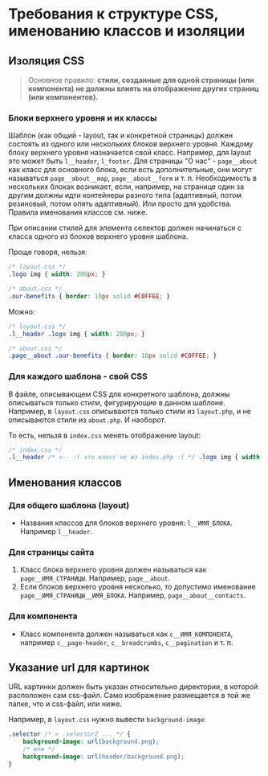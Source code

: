 # Требования к структуре CSS, именованию классов и изоляции

## Изоляция CSS

> Основное правило: **стили, созданные для одной страницы (или компонента) не должны
 влиять на отображение других страниц (или компонентов).** 

### Блоки верхнего уровня и их классы

Шаблон (как общий - layout, 
так и конкретной страницы) должен состоять
из одного или нескольких блоков верхнего уровня. Каждому блоку
верхнего уровня назначается свой класс. Например, для layout это
может быть `l__header`, `l_footer`. Для страницы "О нас" -  `page__about`
как класс для основного блока, если есть дополнительные, они могут
называться `page__about__map`, `page__about__form` и т. п. Необходимость
в нескольких блоках возникает, если, например, на странице один 
за другим должны идти контейнеры разного типа (адаптивный, 
потом резиновый, потом опять адаптивный). Или просто для удобства.
Правила именования классов см. ниже.

При описании стилей для элемента селектор должен начинаться с класса
одного из блоков верхнего уровня шаблона.

Проще говоря, нельзя:

```css
/* layout.css */
.logo img { width: 200px; }

/* about.css */
.our-benefits { border: 10px solid #C0FFEE; }
```

Можно:

```css
/* layout.css */
.l__header .logo img { width: 200px; }

/* about.css */
.page__about .our-benefits { border: 10px solid #C0FFEE; }
```

### Для каждого шаблона - свой CSS

В файле, описывающем CSS для конкретного шаблона, должны описываться
только стили, фигурирующие в данном шаблоне. Например, в `layout.css`
описываются только стили из `layout.php`, и не описываются стили
из `about.php`. И наоборот.

То есть, нельзя в `index.css` менять отображение layout:

```css
/* index.css */
.l__header /* <-- :( это класс не из index.php :( */ .logo img { width: 200px }
```

## Именования классов

### Для общего шаблона (layout)

 * Названия классов для блоков верхнего уровня: `l__ИМЯ_БЛОКА`. Например `l__header`.
 
### Для страницы сайта

 1. Класс блока верхнего уровня должен называться как `page__ИМЯ_СТРАНИЦЫ`. Например,
 `page__about`.
 2. Если блоков верхнего уровня несколько, то допустимо именование `page__ИМЯ_СТРАНИЦЫ__ИМЯ_БЛОКА`.
 Например, `page__about__contacts`.

### Для компонента

 * Класс компонента должен называться как `c__ИМЯ_КОМПОНЕНТА`, например
 `c__page-header`, `c__breadcrumbs`, `c__pagination` и т. п. 
 
## Указание url для картинок

URL картинки должен быть указан относительно директории, в которой расположен сам css-файл. Само изображение
размещается в той же папке, что и css-файл, или ниже.

Например, в `layout.css` нужно вывести `background-image`:

```css
.selector /* > .selector2 ... */ { 
    background-image: url(background.png); 
    /* или */
    background-image: url(header/background.png); 
} 
```
